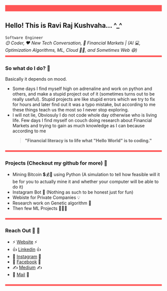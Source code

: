 <!--
✨✨✨✨✨✨✨✨✨✨✨✨✨✨
✨✨ IF YOU ARE READING THIS ✨✨
✨✨ ....DO REACH ME OUT.... ✨✨ 
✨✨ ..ON INSTAGRAM OR MAIL. ✨✨
✨✨ (links are given below) ✨✨
✨✨ (It'll be a great convo)✨✨
✨✨ Do mention I found your ✨✨
✨✨ ....(Secret Message)... ✨✨
✨✨✨✨✨✨✨✨✨✨✨✨✨✨
-->

<img src="horizontal-rule.png" alt="Ravi, Ravi Raj, Ravi Raj Kushvaha, Logo, Banner"/>

## Hello! This is Ravi Raj Kushvaha... ^_^

`Software Engineer` <br>
*😊 Coder, ❤️ New Tech Conversation, 🥰 Financial Markets | (AI 💻, Optimization Algorithms, ML, Cloud 👨‍💻, and Sometimes Web 😅)*
<img src="horizontal-rule.png" alt="Ravi, Ravi Raj, Ravi Raj Kushvaha, Logo, Banner" height = "5" width = "100%"/>

### So what do I do? 🤔
Basically it depends on mood.
- Some days I find myself high on adrenaline and work on python and others, and make a stupid project out of it (sometimes turns out to be really useful). Stupid projects are like stupid errors which we try to fix for hours and later find out it was a typo mistake, but according to me these things teach us the most so I never stop exploring.
- I will not lie, Obviosuly I do not code whole day otherwise who is living life. Few days I find myself on couch doing research about Financial Markets and trying to gain as much knowledge as I can because according to me
  > **"Financial literacy is to life what "Hello World" is to coding."**
  
<img src="horizontal-rule.png" alt="Ravi, Ravi Raj, Ravi Raj Kushvaha, Logo, Banner" height = "5" width = "100%"/>

### Projects (Checkout my github for more) 🤫
 - Mining Bitcoin 💲💰🤑 using Python (A simulation to tell how feasible will it be for you to actually mine it and whether your computer will be able to do it)
 - Instagram Bot 👀 (Nothing as such to be honest just for fun)
 - Webiste for Private Companies 💡
 - Research work on Genetic algorithm 🧐
 - Then few ML Projects 🤷🤷🤷

<img src="horizontal-rule.png" alt="Ravi, Ravi Raj, Ravi Raj Kushvaha, Logo, Banner" height = "5" width = "100%"/>

### Reach Out 🕺 🕺 
 - ⚡ [Website](https://kushvahaRavi.github.io) ⚡
 - 👍 [Linkedin](https://www.linkedin.com/in/kushvaharavi/) 👍
 - 📸 [Instagram](https://www.instagram.com/kushvaharavi/) 📸
 - 🧑‍ [Facebook](https://www.facebook.com/RaviRajKushvaha/) 🧑‍
 - ✍️ [Medium](https://medium.com/@kushvaharavi) ✍️
 - 📧 [Mail](mailto:ravirajkushvaha@gmail.com) 📧
 
<img src="horizontal-rule.png" alt="Ravi, Ravi Raj, Ravi Raj Kushvaha, Logo, Banner" height = "5" width = "100%"/>
